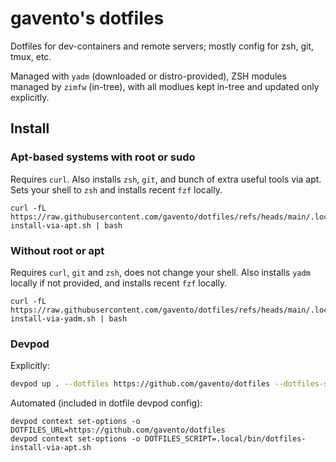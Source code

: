 # gavento's dotfiles

Dotfiles for dev-containers and remote servers; mostly config for zsh, git, tmux, etc.

Managed with `yadm` (downloaded or distro-provided), ZSH modules managed by `zimfw` (in-tree), with all modlues kept in-tree and updated only explicitly. 

## Install

### Apt-based systems with root or sudo

Requires `curl`. Also installs `zsh`, `git`, and bunch of extra useful tools via apt. Sets your shell to `zsh` and installs recent `fzf` locally.

```
curl -fL https://raw.githubusercontent.com/gavento/dotfiles/refs/heads/main/.local/bin/dotfiles-install-via-apt.sh | bash
```

### Without root or apt

Requires `curl`, `git` and `zsh`, does not change your shell. Also installs `yadm` locally if not provided, and installs recent `fzf` locally.

```
curl -fL https://raw.githubusercontent.com/gavento/dotfiles/refs/heads/main/.local/bin/dotfiles-install-via-yadm.sh | bash
```

### Devpod

Explicitly:
```sh
devpod up . --dotfiles https://github.com/gavento/dotfiles --dotfiles-script .local/bin/dotfiles-install-via-apt.sh
```

Automated (included in dotfile devpod config):
```
devpod context set-options -o DOTFILES_URL=https://github.com/gavento/dotfiles                                                                                                              
devpod context set-options -o DOTFILES_SCRIPT=.local/bin/dotfiles-install-via-apt.sh
```

